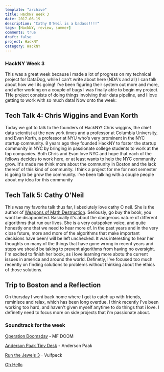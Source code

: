 ```yaml
---
template: "archive"
title: HackNY Week 3
date: 2017-06-19
description: "Cathy O'Neil is a badass!!!!"
tags: [HackNY, review, summer]
comments: true
draft: false
project: HackNY
category: HackNY
---
```


### HackNY Week 3

This was a great week because i made a lot of progress on my technical project for DataDog, while I can't write about here (NDA's and all) I can talk about how well its going! I've been figuring their system out more and more, and after working on a couple of bugs I was finally able to begin my project. THe project consists of doing things involving their data pipeline, and I love getting to work with so much data! Now onto the week:


## Tech Talk 4: Chris Wiggins and Evan Korth

Today we got to talk to the founders of HackNY! Chris wiggins, the chief data scientist at the new york times and a professor at Columbia University, and Evan Korth, a professor at NYU who's very prominent in the NYC startup community. 8 years ago they founded HackNY to foster the startup community in NYC by bringing in passionate college students to work at the top companies. Both Chris and Evan love NYC and hope that each of the fellows decides to work here, or at least wants to help the NYC community grow. It's made me think more about the community in Boston and the lack thereof of this kind of community. I think a project for me for next semester is going to be grow the community. I've been talking with a couple people about my idea for this community 

## Tech Talk 5: Cathy O'Neil

This was my favorite talk thus far, I absolutely love cathy O neil. She is the author of [Weapons of Math Destruction](https://www.amazon.com/Weapons-Math-Destruction-Increases-Inequality/dp/0553418815?SubscriptionId=AKIAILSHYYTFIVPWUY6Q&tag=duckduckgo-osx-20&linkCode=xm2&camp=2025&creative=165953&creativeASIN=0553418815). Seriously, go buy the book, you wont be disappointed. Basically it's about the dangerous nature of different algorithms that run our lives. She is a very outspoken voice, and quite honestly one that we need to hear more of. In the past years and in the very close future, more and more of the algorithms that make important decisions have been/ will be left unchecked. It was interesting to hear her thoughts on many of the things that have gone wrong in recent years and steps we should be taking to prevent algorithms from having no oversight. I'm excited to finish her book, as i love learning more abotu the current issues in america and around the world. Definetly, I've focused too much recently on finding solutions to problems without thinking about the ethics of those solutions.

## Trip to Boston and a Reflection

On thursday I went back home where I got to catch up with friends, reminisce and relax, which has been long overdue. I think recently I've been working too hard, and haven't given myself anytime to do things that i love. I definetly need to focus more on side projects that i'm passionate about. 

### Soundtrack for the week


[Operation Doomsday](https://www.youtube.com/watch?v=TSMgjBbmjWk) - MF DOOM

[Anderson Paak Tiny Desk](https://www.youtube.com/watch?v=ferZnZ0_rSM) - Anderson Paak

[Run the Jewels 3](https://www.youtube.com/watch?v=1IifJLPcnVU) - Vulfpeck

[Oh Hello](https://www.youtube.com/watch?v=vwvCH-Li5KA)


